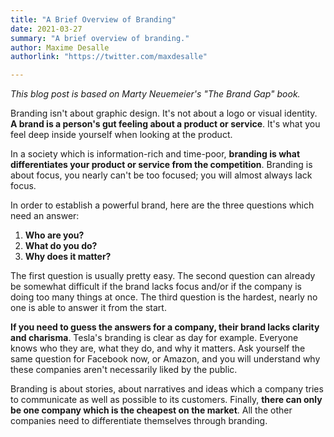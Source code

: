 ```yaml
---
title: "A Brief Overview of Branding"
date: 2021-03-27
summary: "A brief overview of branding."
author: Maxime Desalle
authorlink: "https://twitter.com/maxdesalle"

---
```


*This blog post is based on Marty Neuemeier's "The Brand Gap" book.*


Branding isn't about graphic design. It's not about a logo or visual identity. **A brand is a person's gut feeling about a product or service**. It's what you feel deep inside yourself when looking at the product.

In a society which is information-rich and time-poor, **branding is what differentiates your product or service from the competition**. Branding is about focus, you nearly can't be too focused; you will almost always lack focus.

In order to establish a powerful brand, here are the three questions which need an answer:

1. **Who are you?**
2. **What do you do?**
3. **Why does it matter?**

The first question is usually pretty easy. The second question can already be somewhat difficult if the brand lacks focus and/or if the company is doing too many things at once. The third question is the hardest, nearly no one is able to answer it from the start.

**If you need to guess the answers for a company, their brand lacks clarity and charisma**. Tesla's branding is clear as day for example. Everyone knows who they are, what they do, and why it matters. Ask yourself the same question for Facebook now, or Amazon, and you will understand why these companies aren't necessarily liked by the public.

Branding is about stories, about narratives and ideas which a company tries to communicate as well as possible to its customers. Finally, **there can only be one company which is the cheapest on the market**. All the other companies need to differentiate themselves through branding.

